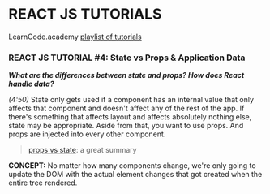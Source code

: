 # REACT JS TUTORIALS #
LearnCode.academy [playlist of tutorials](https://www.youtube.com/playlist?list=PLoYCgNOIyGABj2GQSlDRjgvXtqfDxKm5b)

### REACT JS TUTORIAL #4: State vs Props & Application Data ###
***What are the differences between state and props? How does React handle data?***

*(4:50)* State only gets used if a component has an internal value that only affects that component and doesn't affect any of the rest of the app.  If there's something that affects layout and affects absolutely nothing else, state may be appropriate.  Aside from that, you want to use props. And props are injected into every other component. 

> [props vs state](https://github.com/uberVU/react-guide/blob/master/props-vs-state.md): a great summary


**CONCEPT:** No matter how many components change, we're only going to update the DOM with the actual element changes that got created when the entire tree rendered.
